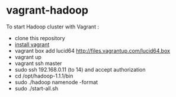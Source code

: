 vagrant-hadoop
==============

To start Hadoop cluster with Vagrant :
- clone this repository
- [install vagrant](http://www.vagrantup.com/) 
- vagrant box add lucid64 http://files.vagrantup.com/lucid64.box
- vagrant up
- vagrant ssh master
- sudo ssh 192.168.0.11 (to 14) and accept authorization
- cd /opt/hadoop-1.1.1/bin
- sudo ./hadoop namenode -format
- sudo ./start-all.sh
